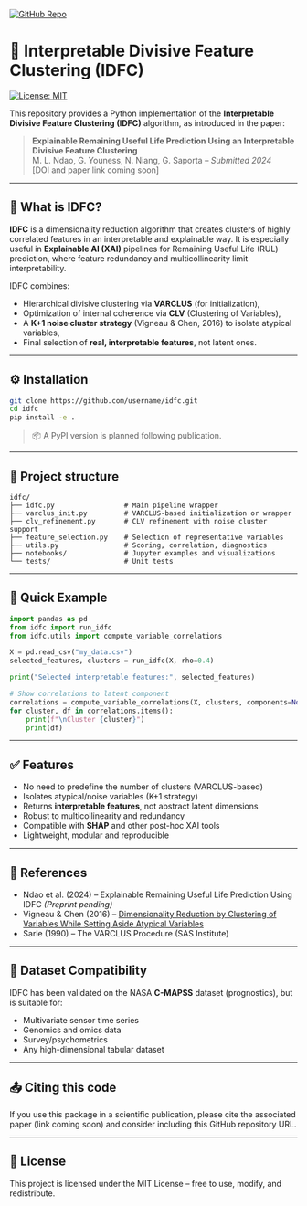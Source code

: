[![GitHub Repo](https://img.shields.io/badge/GitHub-IDFC-blue?logo=github)](https://github.com/laminendao/idfc)

# 🧠 Interpretable Divisive Feature Clustering (IDFC)

[![License: MIT](https://img.shields.io/badge/License-MIT-yellow.svg)](LICENSE)

This repository provides a Python implementation of the **Interpretable Divisive Feature Clustering (IDFC)** algorithm, as introduced in the paper:

> **Explainable Remaining Useful Life Prediction Using an Interpretable Divisive Feature Clustering**  
> M. L. Ndao, G. Youness, N. Niang, G. Saporta – *Submitted 2024*  
> [DOI and paper link coming soon]

---

## 📌 What is IDFC?

**IDFC** is a dimensionality reduction algorithm that creates clusters of highly correlated features in an interpretable and explainable way. It is especially useful in **Explainable AI (XAI)** pipelines for Remaining Useful Life (RUL) prediction, where feature redundancy and multicollinearity limit interpretability.

IDFC combines:
- Hierarchical divisive clustering via **VARCLUS** (for initialization),
- Optimization of internal coherence via **CLV** (Clustering of Variables),
- A **K+1 noise cluster strategy** (Vigneau & Chen, 2016) to isolate atypical variables,
- Final selection of **real, interpretable features**, not latent ones.

---

## ⚙️ Installation

```bash
git clone https://github.com/username/idfc.git
cd idfc
pip install -e .
```

> 📦 A PyPI version is planned following publication.

---

## 📁 Project structure

```
idfc/
├── idfc.py                 # Main pipeline wrapper
├── varclus_init.py         # VARCLUS-based initialization or wrapper
├── clv_refinement.py       # CLV refinement with noise cluster support
├── feature_selection.py    # Selection of representative variables
├── utils.py                # Scoring, correlation, diagnostics
├── notebooks/              # Jupyter examples and visualizations
└── tests/                  # Unit tests
```

---

## 🧪 Quick Example

```python
import pandas as pd
from idfc import run_idfc
from idfc.utils import compute_variable_correlations

X = pd.read_csv("my_data.csv")
selected_features, clusters = run_idfc(X, rho=0.4)

print("Selected interpretable features:", selected_features)

# Show correlations to latent component
correlations = compute_variable_correlations(X, clusters, components=None)
for cluster, df in correlations.items():
    print(f"\nCluster {cluster}")
    print(df)
```

---

## ✅ Features

- No need to predefine the number of clusters (VARCLUS-based)
- Isolates atypical/noise variables (K+1 strategy)
- Returns **interpretable features**, not abstract latent dimensions
- Robust to multicollinearity and redundancy
- Compatible with **SHAP** and other post-hoc XAI tools
- Lightweight, modular and reproducible

---

## 📘 References

- Ndao et al. (2024) – Explainable Remaining Useful Life Prediction Using IDFC *(Preprint pending)*
- Vigneau & Chen (2016) – [Dimensionality Reduction by Clustering of Variables While Setting Aside Atypical Variables](https://doi.org/10.1285/i20705948v9n1p134)
- Sarle (1990) – The VARCLUS Procedure (SAS Institute)

---

## 🧬 Dataset Compatibility

IDFC has been validated on the NASA **C-MAPSS** dataset (prognostics), but is suitable for:
- Multivariate sensor time series
- Genomics and omics data
- Survey/psychometrics
- Any high-dimensional tabular dataset

---

## 📤 Citing this code

If you use this package in a scientific publication, please cite the associated paper (link coming soon) and consider including this GitHub repository URL.

---

## 📜 License

This project is licensed under the MIT License – free to use, modify, and redistribute.